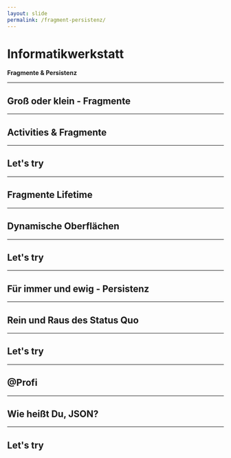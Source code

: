 ```yaml
---
layout: slide
permalink: /fragment-persistenz/
---
```


# Informatikwerkstatt
__Fragmente & Persistenz__

---

## Groß oder klein - Fragmente

---

## Activities & Fragmente

---

## Let's try

---

## Fragmente Lifetime

---

## Dynamische Oberflächen

---

## Let's try

---

## Für immer und ewig - Persistenz

---

## Rein und Raus des Status Quo

---

## Let's try

---

## @Profi

<!-- eigene Serialisation -->

---

## Wie heißt Du, JSON?

---

## Let's try

